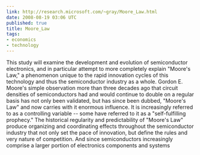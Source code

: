 ```yaml
---
link: http://research.microsoft.com/~gray/Moore_Law.html
date: 2008-08-19 03:06 UTC
published: true
title: Moore_Law
tags:
- economics
- technology
---
```


This study will examine the development and evolution of semiconductor electronics, and in particular attempt to more completely explain "Moore's Law," a phenomenon unique to the rapid innovation cycles of this technology and thus the semiconductor industry as a whole. Gordon E. Moore's simple observation more than three decades ago that circuit densities of semiconductors had and would continue to double on a regular basis has not only been validated, but has since been dubbed, "Moore's Law" and now carries with it enormous influence. It is increasingly referred to as a controlling variable -- some have referred to it as a "self-fulfilling prophecy." The historical regularity and predictability of "Moore's Law" produce organizing and coordinating effects throughout the semiconductor industry that not only set the pace of innovation, but define the rules and very nature of competition. And since semiconductors increasingly comprise a larger portion of electronics components and systems

